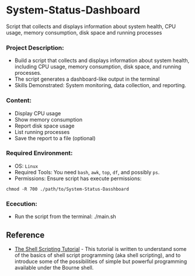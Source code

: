 # System-Status-Dashboard
Script that collects and displays information about system health, CPU usage, memory consumption, disk space and running processes

### Project Description: 

- Build a script that collects and displays information about system health, including CPU usage, memory consumption, disk space, and running processes.
- The script generates a dashboard-like output in the terminal
- Skills Demonstrated: System monitoring, data collection, and reporting.

### Content:

- Display CPU usage
- Show memory consumption
- Report disk space usage
- List running processes
- Save the report to a file (optional)

### Required Environment:

- OS: `Linux`
- Required Tools: You need `bash`, `awk`, `top`, `df`, and possibly `ps`.
- Permissions: Ensure script has execute permissions:

```
chmod -R 700 ./path/to/System-Status-Dasshboard
```

### Ececution:

- Run the script from the terminal: ./main.sh


## Reference

- [The Shell Scripting Tutorial](https://www.shellscript.sh/) - This tutorial is written to understand some of the basics of shell script programming (aka shell scripting), and to introduce some of the possibilities of simple but powerful programming available under the Bourne shell.
